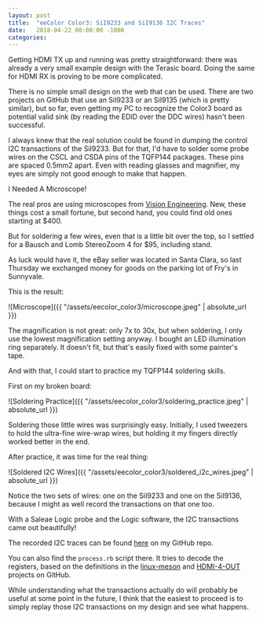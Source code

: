 ```yaml
---
layout: post
title:  "eeColor Color3: SiI9233 and SiI9136 I2C Traces"
date:   2018-04-22 00:00:00 -1000
categories: 
---
```


Getting HDMI TX up and running was pretty straightforward: there was already a very small example design with the Terasic board. 
Doing the same for HDMI RX is proving to be more complicated.

There is no simple small design on the web that can be used. There are two projects on GitHub that use an SiI9233 or an SiI9135 
(which is pretty similar), but so far, even getting my PC to recognize the Color3 board as potential valid sink (by reading the 
EDID over the DDC wires) hasn't been successful.

I always knew that the real solution could be found in dumping the control I2C transactions of the SiI9233. But for that, I'd 
have to solder some probe wires on the CSCL and CSDA pins of the TQFP144 packages. These pins are spaced 0.5mm2 apart. Even with 
reading glasses and magnifier, my eyes are simply not good enough to make that happen.

I Needed A Microscope!

The real pros are using microscopes from [Vision Engineering](http://www.visioneng.us/products/stereo-microscopes). New, these 
things cost a small fortune, but second hand, you could find old ones starting at $400. 

But for soldering a few wires, even that is a little bit over the top, so I settled for a Bausch and Lomb StereoZoom 4 for $95, 
including stand. 

As luck would have it, the eBay seller was located in Santa Clara, so last Thursday we exchanged money for goods on the parking 
lot of Fry's in Sunnyvale. 

This is the result:

![Microscope]({{ "/assets/eecolor_color3/microscope.jpeg" | absolute_url }})


The magnification is not great: only 7x to 30x, but when soldering, I only use the lowest magnification setting anyway. I bought 
an LED illumination ring separately. It doesn't fit, but that's easily fixed with some painter's tape.

And with that, I could start to practice my TQFP144 soldering skills.

First on my broken board:

![Soldering Practice]({{ "/assets/eecolor_color3/soldering_practice.jpeg" | absolute_url }})

Soldering those little wires was surprisingly easy. Initially, I used tweezers to hold the ultra-fine wire-wrap wires, but holding 
it my fingers directly worked better in the end.

After practice, it was time for the real thing:

![Soldered I2C Wires]({{ "/assets/eecolor_color3/soldered_i2c_wires.jpeg" | absolute_url }})

Notice the two sets of wires: one on the SiI9233 and one on the SiI9136, because I might as well record the transactions on that one too.

With a Saleae Logic probe and the Logic software, the I2C transactions came out beautifully!

The recorded I2C traces can be found [here](https://github.com/tomverbeure/color3/tree/master/reveng/recordings) on my GitHub repo.

You can also find the `process.rb` script there. It tries to decode the registers, based on the definitions in the 
[linux-meson](https://github.com/endlessm/linux-meson/blob/master/drivers/amlogic/ext_hdmiin/sii9233/__sii9233/registers.h) and 
[HDMI-4-OUT](https://github.com/itlover/HDMI-4-OUT/blob/master/sii9135/SiIRXDefs.h) projects on GitHub.

While understanding what the transactions actually do will probably be useful at some point in the future, I think that the easiest 
to proceed is to simply replay those I2C transactions on my design and see what happens.


